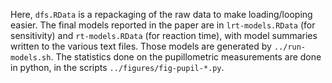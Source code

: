Here, `dfs.RData` is a repackaging of the raw data to make loading/looping
easier. The final models reported in the paper are in `lrt-models.RData` (for
sensitivity) and `rt-models.RData` (for reaction time), with model summaries
written to the various text files.  Those models are generated by
`../run-models.sh`.  The statistics done on the pupillometric measurements are
done in python, in the scripts `../figures/fig-pupil-*.py`.
